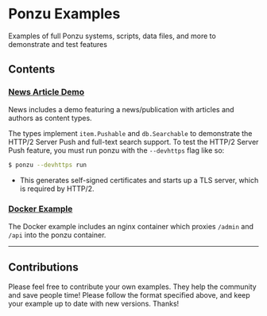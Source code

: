 # Ponzu Examples
Examples of full Ponzu systems, scripts, data files, and more to demonstrate and test features

## Contents

### [News Article Demo](https://github.com/ponzu-cms/examples/tree/master/news)
News includes a demo featuring a news/publication with articles and authors as content types.

The types implement `item.Pushable` and `db.Searchable` to demonstrate the HTTP/2 Server Push and full-text search support. To test the HTTP/2 Server Push feature, you must run ponzu with the `--devhttps` flag like so:
```bash
$ ponzu --devhttps run
```
  - This generates self-signed certificates and starts up a TLS server, which is required by HTTP/2.

### [Docker Example](https://github.com/ponzu-cms/examples/tree/master/docker)
The Docker example includes an nginx container which proxies `/admin` and `/api` into the ponzu container.

---


## Contributions

Please feel free to contribute your own examples. They help the community and save people time! Please follow the format specified above, and keep your example up to date with new versions. Thanks!
